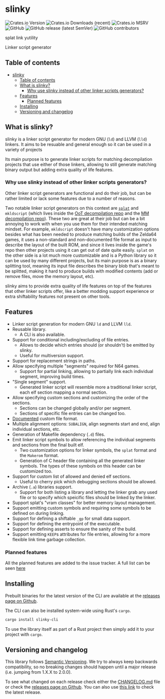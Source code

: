 # slinky

![Crates.io Version](https://img.shields.io/crates/v/slinky)
![Crates.io Downloads (recent)](https://img.shields.io/crates/dr/slinky)
![Crates.io MSRV](https://img.shields.io/crates/msrv/slinky)
![GitHub](https://img.shields.io/github/license/decompals/slinky)
![GitHub release (latest SemVer)](https://img.shields.io/github/v/release/decompals/slinky)
![GitHub contributors](https://img.shields.io/github/contributors/decompals/slinky?logo=purple)

splat link yutility

Linker script generator

## Table of contents

- [slinky](#slinky)
  - [Table of contents](#table-of-contents)
  - [What is slinky?](#what-is-slinky)
    - [Why use slinky instead of other linker scripts generators?](#why-use-slinky-instead-of-other-linker-scripts-generators)
  - [Features](#features)
    - [Planned features](#planned-features)
  - [Installing](#installing)
  - [Versioning and changelog](#versioning-and-changelog)

## What is slinky?

slinky is a linker script generator for modern GNU (`ld`) and LLVM (`lld`)
linkers. It aims to be resuable and general enough so it can be used in a
variety of projects

Its main purpose is to generate linker scripts for matching
decompilation projects that use either of those linkers, allowing to still
generate matching binary output but adding extra quality of life features.

### Why use slinky instead of other linker scripts generators?

Other linker script generators are functional and do their job, but can be
rather limited or lack some features due to a number of reasons.

Two notable linker script generators on this context are [`splat`](https://github.com/ethteck/splat)
and `mkldscript` (which lives inside the [OoT decompilation repo](https://github.com/zeldaret/oot/blob/main/tools/mkldscript.c)
and the [MM decompilation repo](https://github.com/zeldaret/mm/blob/main/tools/buildtools/mkldscript.c)).
These two are great at their job but can be a bit annoying to work with when you
use them for their intended matching mindset. For example, `mkldscript` doesn't
have many customization options besides what has been needed to produce matching
builds of the Zelda64 games, it uses a non-standard and non-documented file
format as input to describe the layout of the built ROM, and since it lives
inside the game's repo then other projects using it can get out of date quite
easily. `splat` on the other side is a lot much more customizable and is a
Python library so it can be used by many different projects, but its main
purpose is as a binary splitting tool, meaning its input file describes the
binary blob that's meant to be splitted, making it hard to produce builds with
modified contents (add or remove files, move the memory layout, etc).

slinky aims to provide extra quality of life features on top of the features
that other linker scripts offer, like a better modding support experience or
extra shiftability features not present on other tools.

## Features

- Linker script generation for modern GNU `ld` and LLVM `lld`.
- Reusable library.
  - A CLI is also available.
- Support for conditional including/excluding of file entries.
  - Allows to decide which entries should (or shouldn't) be emitted by slinky.
  - Useful for multiversion support.
- Support for replacement strings in paths.
- Allow specifying multiple "segments" required for N64 games.
  - Support for partial linking, allowing to partially link each individual
    segment, improving build times.
- "Single segment" support.
  - Generated linker script will resemble more a traditional linker script, each
    elf section mapping a normal section.
- Allow specifying custom sections and customizing the order of the sections.
  - Sections can be changed globally and/or per segment.
  - Sections of specific file entries can be changed too.
- [Documented](docs/file_format/) custom file format.
- Multiple alignment options: `SUBALIGN`, align segments start and end, align
  individual sections, etc.
- Generation of Makefile dependency (`.d`) files.
- Emit linker script symbols to allow referencing the individual segments and
  sections from the final built elf.
  - Two customization options for linker symbols, the `splat` format and the
    `Makerom` format.
  - Generation of C header file containing all the generated linker symbols. The
    types of these symbols on this header can be customized too.
- Support for custom list of allowed and denied elf sections.
  - Useful to cherry pick which debugging sections should be allowed.
- Archive (`.a`) libraries support.
  - Support for both listing a library and letting the linker grab any used file
    or to specify which speicific files should be linked by the linker.
- Support splat's "vram classes" for better memory layout management.
- Support emitting custom symbols and requiring some symbols to be defined on
  during linking.
- Support for defining a shiftable `_gp` for small data support.
- Support for defining the entrypoint of the executable.
- Support for defining asserts to ensure the sanity of the build.
- Support emitting `KEEP`s attributes for file entries, allowing for a more
  flexible link time garbage collection.

### Planned features

All the planned features are added to the issue tracker. A full list can be seen
[here](https://github.com/decompals/slinky/issues?q=is%3Aopen+is%3Aissue+label%3A%22planned+feature%22)

## Installing

Prebuilt binaries for the latest version of the CLI are available at the
[releases page on Github](https://github.com/decompals/slinky/releases/latest).

The CLI can also be installed system-wide using Rust's `cargo`.

```bash
cargo install slinky-cli
```

To use the library itself as part of a Rust project then simply add it to your
project with `cargo`.

## Versioning and changelog

This library follows [Semantic Versioning](https://semver.org/spec/v2.0.0.html).
We try to always keep backwards compatibility, so no breaking changes should
happen until a major release (i.e. jumping from 1.X.X to 2.0.0).

To see what changed on each release check either the [CHANGELOG.md](CHANGELOG.md)
file or check the [releases page on Github](https://github.com/decompals/slinky/releases).
You can also use [this link](https://github.com/decompals/slinky/releases/latest)
to check the latest release.
